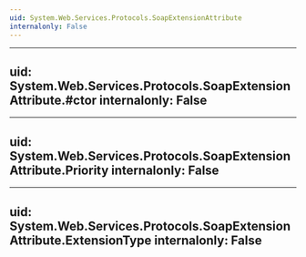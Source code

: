```yaml
---
uid: System.Web.Services.Protocols.SoapExtensionAttribute
internalonly: False
---
```


---
uid: System.Web.Services.Protocols.SoapExtensionAttribute.#ctor
internalonly: False
---

---
uid: System.Web.Services.Protocols.SoapExtensionAttribute.Priority
internalonly: False
---

---
uid: System.Web.Services.Protocols.SoapExtensionAttribute.ExtensionType
internalonly: False
---
